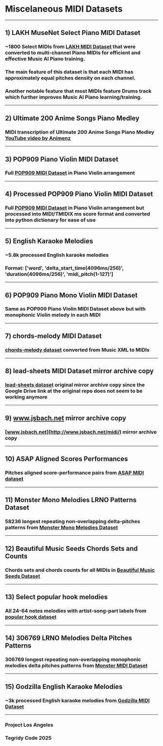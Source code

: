 # Miscelaneous MIDI Datasets

***

## 1) LAKH MuseNet Select Piano MIDI Dataset

### ~1800 Select MIDIs from [LAKH MIDI Dataset](https://colinraffel.com/projects/lmd/) that were converted to multi-channel Piano MIDIs for efficient and effective Music AI Piano training.
### The main feature of this dataset is that each MIDI has approximately equal pitches density on each channel.
### Another notable feature that most MIDIs feature Drums track which further improves Music AI Piano learning/training.

***

## 2) Ultimate 200 Anime Songs Piano Medley

### MIDI transcription of Ultimate 200 Anime Songs Piano Medley [YouTube video by Animenz](https://www.youtube.com/watch?v=p77-glF--GA)

***

## 3) POP909 Piano Violin MIDI Dataset

### Full [POP909 MIDI Dataset](https://github.com/music-x-lab/POP909-Dataset) in Piano Violin arrangement

***

## 4) Processed POP909 Piano Violin MIDI Dataset

### Full [POP909 MIDI Dataset](https://github.com/music-x-lab/POP909-Dataset) in Piano Violin arrangement but processed into MIDI/TMIDIX ms score format and converted into python dictionary for ease of use

***

## 5) English Karaoke Melodies

### ~5.8k processed English karaoke melodies
### Format: ['word', 'delta_start_time(4096ms/256)', 'duration(4096ms/256)', 'midi_pitch(1-127)']

***

## 6) POP909 Piano Mono Violin MIDI Dataset

### Same as POP909 Piano Violin MIDI Dataset above but with monophonic Violin melody in each MIDI

***

## 7) chords-melody MIDI Dataset

### [chords-melody dataset](https://github.com/shiehn/chord-melody-dataset) converted from Music XML to MIDIs

***

## 8) lead-sheets MIDI Dataset mirror archive copy

### [lead-sheets dataset](https://github.com/wayne391/lead-sheet-dataset) original mirror archive copy since the Google Drive link at the original repo does not seem to be working anymore

***

## 9) www.jsbach.net mirror archive copy

### [www.jsbach.net](http://www.jsbach.net/midi/) mirror archive copy

***

## 10) ASAP Aligned Scores Performances

### Pitches aligned score-performance pairs from [ASAP MIDI dataset](https://github.com/fosfrancesco/asap-dataset)

***

## 11) Monster Mono Melodies LRNO Patterns Dataset

### 58236 longest repeating non-overlapping delta-pitches patterns from [Monster Mono Melodies Dataset](https://huggingface.co/datasets/projectlosangeles/Monster-MIDI-Dataset/blob/main/Monster_Mono_Melodies_MIDI_Dataset_384476_24.pickle)

***

## 12) Beautiful Music Seeds Chords Sets and Counts

### Chords sets and chords counts for all MIDIs in [Beautiful Music Seeds Dataset](https://github.com/asigalov61/Tegridy-MIDI-Dataset/blob/master/Beautiful-Music-Seeds-CC-BY-NC-SA.zip)

***

## 13) Select popular hook melodies

### All 24-64 notes melodies with artist-song-part labels from [popular hook dataset](https://huggingface.co/datasets/NEXTLab-ZJU/popular-hook)

***

## 14) 306769 LRNO Melodies Delta Pitches Patterns

### 306769 longest repeating non-overlapping monophonic melodies delta pitches patterns from [Monster MIDI Dataset](https://github.com/asigalov61/Monster-MIDI-Dataset)

***

## 15) Godzilla English Karaoke Melodies

### ~3k processed English karaoke melodies from [Godzilla MIDI Dataset](https://huggingface.co/datasets/projectlosangeles/Godzilla-MIDI-Dataset)

***

### Project Los Angeles
### Tegridy Code 2025
